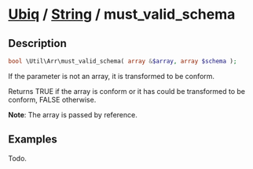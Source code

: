 [Ubiq](../index.md) / [String](../index.md#array) / must_valid_schema
======


Description
-------- 

```php
bool \Util\Arr\must_valid_schema( array &$array, array $schema );
```

If the parameter is not an array, it is transformed to be conform.

Returns TRUE if the array is conform or it has could be transformed to be conform, FALSE otherwise. 

**Note**: The array is passed by reference.



Examples
--------

Todo.